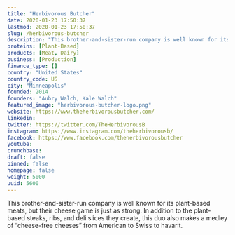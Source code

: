 ```yaml
---
title: "Herbivorous Butcher"
date: 2020-01-23 17:50:37
lastmod: 2020-01-23 17:50:37
slug: /herbivorous-butcher
description: "This brother-and-sister-run company is well known for its plant-based meats, but their cheese game is just as strong. In addition to the plant-based steaks, ribs, and deli slices they create, this duo also makes a medley of “cheese-free cheeses” from American to Swiss to havarit."
proteins: [Plant-Based]
products: [Meat, Dairy]
business: [Production]
finance_type: []
country: "United States"
country_code: US
city: "Minneapolis"
founded: 2014
founders: "Aubry Walch, Kale Walch"
featured_image: "herbivorous-butcher-logo.png"
website: https://www.theherbivorousbutcher.com/
linkedin: 
twitter: https://twitter.com/TheHerbivorousB
instagram: https://www.instagram.com/theherbivorousb/
facebook: https://www.facebook.com/theherbivorousbutcher
youtube: 
crunchbase: 
draft: false
pinned: false
homepage: false
weight: 5000
uuid: 5600
---
```

This brother-and-sister-run company is well known for its plant-based meats, but their cheese game is just as strong. In addition to the plant-based steaks, ribs, and deli slices they create, this duo also makes a medley of “cheese-free cheeses” from American to Swiss to havarit.
